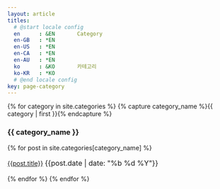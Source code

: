 ```yaml
---
layout: article
titles:
  # @start locale config
  en      : &EN       Category
  en-GB   : *EN
  en-US   : *EN
  en-CA   : *EN
  en-AU   : *EN
  ko      : &KO       카테고리
  ko-KR   : *KO
  # @end locale config
key: page-category
---
```


{% for category in site.categories %}
{% capture category_name %}{{ category | first }}{% endcapture %}
<h3 class="category-head">{{ category_name }}</h3>
<a name="{{ category_name | slugize }}"></a>
{% for post in site.categories[category_name] %}
<article class="archive-item">
  <p style="line-height:1.5rem">
    <a href="{{ site.baseurl }}{{ post.url }}">{{post.title}}</a>
    <span style="font-size: 1rem; font-weight:normal">{{post.date | date: "%b %d %Y"}}</span>
  </p>
</article>
{% endfor %}
{% endfor %}